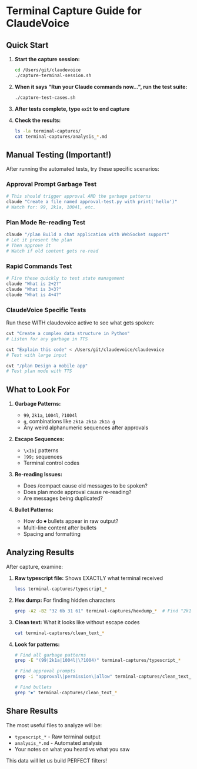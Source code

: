 # Terminal Capture Guide for ClaudeVoice

## Quick Start

1. **Start the capture session:**
   ```bash
   cd /Users/git/claudevoice
   ./capture-terminal-session.sh
   ```

2. **When it says "Run your Claude commands now...", run the test suite:**
   ```bash
   ./capture-test-cases.sh
   ```

3. **After tests complete, type `exit` to end capture**

4. **Check the results:**
   ```bash
   ls -la terminal-captures/
   cat terminal-captures/analysis_*.md
   ```

## Manual Testing (Important!)

After running the automated tests, try these specific scenarios:

### Approval Prompt Garbage Test
```bash
# This should trigger approval AND the garbage patterns
claude "Create a file named approval-test.py with print('hello')"
# Watch for: 99, 2k1a, 1004l, etc.
```

### Plan Mode Re-reading Test
```bash
claude "/plan Build a chat application with WebSocket support"
# Let it present the plan
# Then approve it
# Watch if old content gets re-read
```

### Rapid Commands Test
```bash
# Fire these quickly to test state management
claude "What is 2+2?"
claude "What is 3+3?"
claude "What is 4+4?"
```

### ClaudeVoice Specific Tests
Run these WITH claudevoice active to see what gets spoken:
```bash
cvt "Create a complex data structure in Python"
# Listen for any garbage in TTS

cvt "Explain this code" < /Users/git/claudevoice/claudevoice
# Test with large input

cvt "/plan Design a mobile app"
# Test plan mode with TTS
```

## What to Look For

1. **Garbage Patterns:**
   - `99`, `2k1a`, `1004l`, `?1004l`
   - `g`, combinations like `2k1a 2k1a 2k1a g`
   - Any weird alphanumeric sequences after approvals

2. **Escape Sequences:**
   - `\x1b[` patterns
   - `]99;` sequences
   - Terminal control codes

3. **Re-reading Issues:**
   - Does /compact cause old messages to be spoken?
   - Does plan mode approval cause re-reading?
   - Are messages being duplicated?

4. **Bullet Patterns:**
   - How do ⏺ bullets appear in raw output?
   - Multi-line content after bullets
   - Spacing and formatting

## Analyzing Results

After capture, examine:

1. **Raw typescript file:** Shows EXACTLY what terminal received
   ```bash
   less terminal-captures/typescript_*
   ```

2. **Hex dump:** For finding hidden characters
   ```bash
   grep -A2 -B2 "32 6b 31 61" terminal-captures/hexdump_*  # Find "2k1a"
   ```

3. **Clean text:** What it looks like without escape codes
   ```bash
   cat terminal-captures/clean_text_*
   ```

4. **Look for patterns:**
   ```bash
   # Find all garbage patterns
   grep -E "(99|2k1a|1004l|\?1004)" terminal-captures/typescript_*
   
   # Find approval prompts
   grep -i "approval\|permission\|allow" terminal-captures/clean_text_*
   
   # Find bullets
   grep "⏺" terminal-captures/clean_text_*
   ```

## Share Results

The most useful files to analyze will be:
- `typescript_*` - Raw terminal output
- `analysis_*.md` - Automated analysis
- Your notes on what you heard vs what you saw

This data will let us build PERFECT filters!